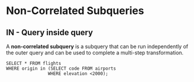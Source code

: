 # Non-Correlated Subqueries

## IN - Query inside query

 A **non-correlated subquery** is a subquery that can be run independently of the outer query and can be used to complete a multi-step transformation.

```text
SELECT * FROM flights
WHERE origin in (SELECT code FROM airports
                WHERE elevation <2000);
```

